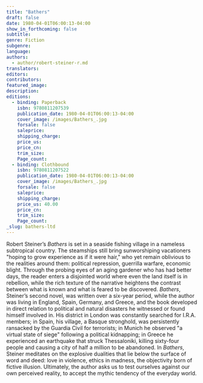 ```yaml
---
title: "Bathers"
draft: false
date: 1980-04-01T06:00:13-04:00
show_in_forthcoming: false
subtitle:
genre: Fiction
subgenre:
language:
authors:
  - author/robert-steiner-r.md
translators:
editors:
contributors:
featured_image:
description:
editions:
  - binding: Paperback
    isbn: 9780811207539
    publication_date: 1980-04-01T06:00:13-04:00
    cover_image: /images/Bathers_.jpg
    forsale: false
    saleprice:
    shipping_charge:
    price_us:
    price_cn:
    trim_size:
    Page_count:
  - binding: Clothbound
    isbn: 9780811207522
    publication_date: 1980-04-01T06:00:13-04:00
    cover_image: /images/Bathers_.jpg
    forsale: false
    saleprice:
    shipping_charge:
    price_us: 40.00
    price_cn:
    trim_size:
    Page_count:
_slug: bathers-ltd
---
```


Robert Steiner’s _Bathers_ is set in a seaside fishing village in a nameless subtropical country. The steamships still bring sunworshiping vacationers "hoping to grow experience as if it were hair," who yet remain oblivious to the realities around them: political repression, guerrilla warfare, economic blight. Through the probing eyes of an aging gardener who has had better days, the reader enters a disjointed world where even the land itself is in rebellion, while the rich texture of the narrative heightens the contrast between what is known and what is feared to be discovered. _Bathers_, Steiner’s second novel, was written over a six-year period, while the author was living in England, Spain, Germany, and Greece, and the book developed in direct relation to political and natural disasters he witnessed or found himself involved in. His district in London was constantly searched for I.R.A. members; in Spain, his village, a Basque stronghold, was persistently ransacked by the Guardia Civil for terrorists; in Munich he observed "a virtual state of siege" following a political kidnapping; in Greece he experienced an earthquake that struck Thessaloniki, killing sixty-four people and causing a city of half a million to be abandoned. In _Bathers_, Steiner meditates on the explosive dualities that lie below the surface of word and deed: love in violence, ethics in madness, the objectivity born of fictive illusion. Ultimately, the author asks us to test ourselves against our own perceived reality, to accept the mythic tendency of the everyday world.

